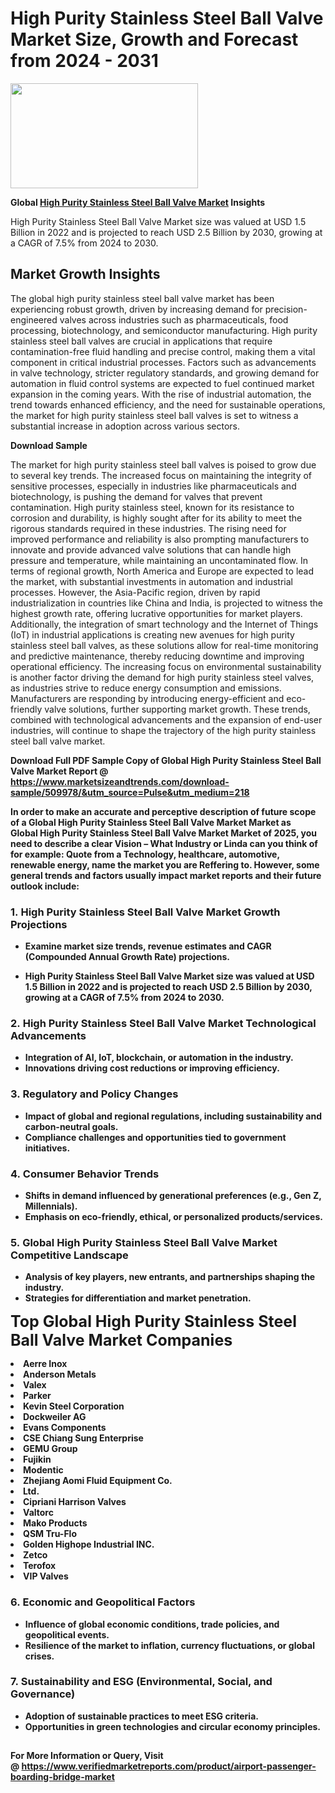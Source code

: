 <H1>High Purity Stainless Steel Ball Valve Market Size, Growth and Forecast from 2024 - 2031</H1><img class="aligncenter size-medium wp-image-584254" src="https://thirdeyenews.in/wp-content/uploads/2024/09/Global-Market-Research-300x168.jpeg" alt="" width="300" height="168" /><p><strong>Global&nbsp;<a href="https://www.marketsizeandtrends.com/download-sample/509978/&amp;utm_source=Pulse&amp;utm_medium=218">High Purity Stainless Steel Ball Valve Market</a> Insights</strong></p><p>High Purity Stainless Steel Ball Valve Market size was valued at USD 1.5 Billion in 2022 and is projected to reach USD 2.5 Billion by 2030, growing at a CAGR of 7.5% from 2024 to 2030.</p><p><h2>Market Growth Insights</h2> <p>The global high purity stainless steel ball valve market has been experiencing robust growth, driven by increasing demand for precision-engineered valves across industries such as pharmaceuticals, food processing, biotechnology, and semiconductor manufacturing. High purity stainless steel ball valves are crucial in applications that require contamination-free fluid handling and precise control, making them a vital component in critical industrial processes. Factors such as advancements in valve technology, stricter regulatory standards, and growing demand for automation in fluid control systems are expected to fuel continued market expansion in the coming years. With the rise of industrial automation, the trend towards enhanced efficiency, and the need for sustainable operations, the market for high purity stainless steel ball valves is set to witness a substantial increase in adoption across various sectors.</p> <p><strong>Download Sample</strong></p> <p>The market for high purity stainless steel ball valves is poised to grow due to several key trends. The increased focus on maintaining the integrity of sensitive processes, especially in industries like pharmaceuticals and biotechnology, is pushing the demand for valves that prevent contamination. High purity stainless steel, known for its resistance to corrosion and durability, is highly sought after for its ability to meet the rigorous standards required in these industries. The rising need for improved performance and reliability is also prompting manufacturers to innovate and provide advanced valve solutions that can handle high pressure and temperature, while maintaining an uncontaminated flow. In terms of regional growth, North America and Europe are expected to lead the market, with substantial investments in automation and industrial processes. However, the Asia-Pacific region, driven by rapid industrialization in countries like China and India, is projected to witness the highest growth rate, offering lucrative opportunities for market players. Additionally, the integration of smart technology and the Internet of Things (IoT) in industrial applications is creating new avenues for high purity stainless steel ball valves, as these solutions allow for real-time monitoring and predictive maintenance, thereby reducing downtime and improving operational efficiency. The increasing focus on environmental sustainability is another factor driving the demand for high purity stainless steel valves, as industries strive to reduce energy consumption and emissions. Manufacturers are responding by introducing energy-efficient and eco-friendly valve solutions, further supporting market growth. These trends, combined with technological advancements and the expansion of end-user industries, will continue to shape the trajectory of the high purity stainless steel ball valve market. <p><strong></p><p><span class=""><strong>Download Full PDF Sample Copy of Global High Purity Stainless Steel Ball Valve Market Report</strong> @ <a href="https://www.marketsizeandtrends.com/download-sample/509978/&amp;utm_source=Pulse&amp;utm_medium=218" target="_blank">https://www.marketsizeandtrends.com/download-sample/509978/&amp;utm_source=Pulse&amp;utm_medium=218</a></span></p><p>In order to make an accurate and perceptive description of future scope of a Global&nbsp;High Purity Stainless Steel Ball Valve Market Market as Global&nbsp;High Purity Stainless Steel Ball Valve Market Market of 2025, you need to describe a clear Vision &ndash; What Industry or Linda can you think of for example: Quote from a Technology, healthcare, automotive, renewable energy, name the market you are Reffering to. However, some general trends and factors usually impact market reports and their future outlook include:</p><h3>1.&nbsp;<strong>High Purity Stainless Steel Ball Valve Market Growth Projections</strong></h3><ul><li>Examine market size trends, revenue estimates and CAGR (Compounded Annual Growth Rate) projections.</li><li><p>High Purity Stainless Steel Ball Valve Market size was valued at USD 1.5 Billion in 2022 and is projected to reach USD 2.5 Billion by 2030, growing at a CAGR of 7.5% from 2024 to 2030.</p></li></ul><h3>2.&nbsp;<strong>High Purity Stainless Steel Ball Valve Market Technological Advancements</strong></h3><ul><li>Integration of AI, IoT, blockchain, or automation in the industry.</li><li>Innovations driving cost reductions or improving efficiency.</li></ul><h3>3.&nbsp;<strong>Regulatory and Policy Changes</strong></h3><ul><li>Impact of global and regional regulations, including sustainability and carbon-neutral goals.</li><li>Compliance challenges and opportunities tied to government initiatives.</li></ul><h3>4.&nbsp;<strong>Consumer Behavior Trends</strong></h3><ul><li>Shifts in demand influenced by generational preferences (e.g., Gen Z, Millennials).</li><li>Emphasis on eco-friendly, ethical, or personalized products/services.</li></ul><h3>5.&nbsp;<strong>Global High Purity Stainless Steel Ball Valve Market Competitive Landscape</strong></h3><ul><li>Analysis of key players, new entrants, and partnerships shaping the industry.</li><li>Strategies for differentiation and market penetration.</li></ul><p data-pm-slice="1 1 []"><span style="color: inherit; font-family: inherit; font-size: 25px;">Top Global High Purity Stainless Steel Ball Valve Market Companies</span></p><div class="" data-test-id=""><p><li>Aerre Inox</li><li> Anderson Metals</li><li> Valex</li><li> Parker</li><li> Kevin Steel Corporation</li><li> Dockweiler AG</li><li> Evans Components</li><li> CSE Chiang Sung Enterprise</li><li> GEMU Group</li><li> Fujikin</li><li> Modentic</li><li> Zhejiang Aomi Fluid Equipment Co.</li><li> Ltd.</li><li> Cipriani Harrison Valves</li><li> Valtorc</li><li> Mako Products</li><li> QSM Tru-Flo</li><li> Golden Highope Industrial INC.</li><li> Zetco</li><li> Terofox</li><li> VIP Valves</li></p></div><h3>6.&nbsp;<strong>Economic and Geopolitical Factors</strong></h3><ul><li>Influence of global economic conditions, trade policies, and geopolitical events.</li><li>Resilience of the market to inflation, currency fluctuations, or global crises.</li></ul><h3>7.&nbsp;<strong>Sustainability and ESG (Environmental, Social, and Governance)</strong></h3><ul><li>Adoption of sustainable practices to meet ESG criteria.</li><li>Opportunities in green technologies and circular economy principles.</li></ul><h2><strong style="font-size: 14px;">For More Information or Query, Visit @&nbsp;</strong><a style="background-color: #ffffff; font-size: 14px;" href="https://www.marketsizeandtrends.com/report/high-purity-stainless-steel-ball-valve-market/" target="_blank">https://www.verifiedmarketreports.com/product/airport-passenger-boarding-bridge-market</a></h2>
